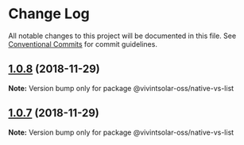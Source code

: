# Change Log

All notable changes to this project will be documented in this file.
See [Conventional Commits](https://conventionalcommits.org) for commit guidelines.

## [1.0.8](https://github.com/vivintsolar-oss/react-native-components/compare/@vivintsolar-oss/native-vs-list@1.0.6...@vivintsolar-oss/native-vs-list@1.0.8) (2018-11-29)

**Note:** Version bump only for package @vivintsolar-oss/native-vs-list





## [1.0.7](https://github.com/vivintsolar-oss/react-native-components/compare/@vivintsolar-oss/native-vs-list@1.0.6...@vivintsolar-oss/native-vs-list@1.0.7) (2018-11-29)

**Note:** Version bump only for package @vivintsolar-oss/native-vs-list
